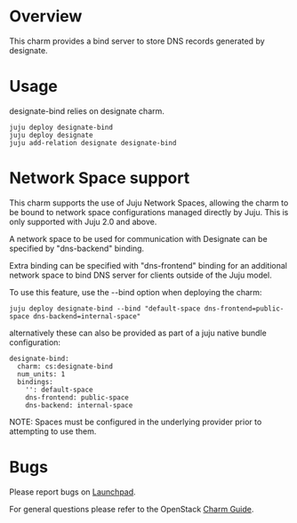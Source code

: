 # Overview

This charm provides a bind server to store DNS records generated by designate.

# Usage

designate-bind relies on designate charm.

    juju deploy designate-bind
    juju deploy designate
    juju add-relation designate designate-bind

# Network Space support

This charm supports the use of Juju Network Spaces, allowing the charm
to be bound to network space configurations managed directly by Juju.
This is only supported with Juju 2.0 and above.

A network space to be used for communication with Designate can be
specified by "dns-backend" binding.

Extra binding can be specified with "dns-frontend" binding for an
additional network space to bind DNS server for clients outside of the
Juju model.

To use this feature, use the --bind option when deploying the charm:

    juju deploy designate-bind --bind "default-space dns-frontend=public-space dns-backend=internal-space"

alternatively these can also be provided as part of a juju native
bundle configuration:

    designate-bind:
      charm: cs:designate-bind
      num_units: 1
      bindings:
        '': default-space
        dns-frontend: public-space
        dns-backend: internal-space

NOTE: Spaces must be configured in the underlying provider prior to
attempting to use them.

# Bugs

Please report bugs on [Launchpad](https://bugs.launchpad.net/charm-designate-bind/+filebug).

For general questions please refer to the OpenStack [Charm Guide](http://docs.openstack.org/developer/charm-guide/).
